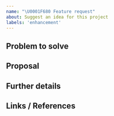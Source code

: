 ```yaml
---
name: "\U0001F680 Feature request"
about: Suggest an idea for this project
labels: 'enhancement'
---
```


## Problem to solve

<!-- What is the user problem you are trying to solve with this issue? -->

## Proposal

<!--

Use this section to explain the feature and how it will work. It can be helpful
to add technical details and design proposals.

-->

## Further details

<!--

Include use cases, benefits, goals, or any other details that will help us
understand the problem better.

-->

## Links / References

<!-- Add any links or references to support this request. -->
